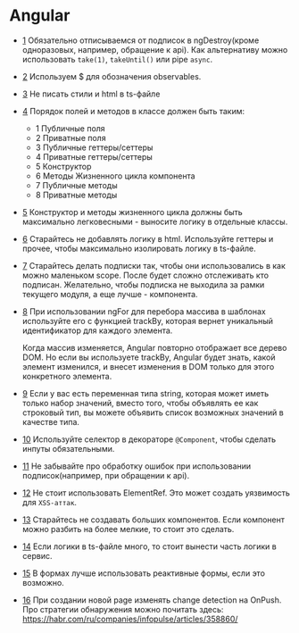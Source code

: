 # Angular

- [1](#1) Обязательно отписываемся от подписок в ngDestroy(кроме одноразовых, например, обращение к api). Как
  альтернативу можно использовать `take(1)`, `takeUntil()` или pipe `async`.
- [2](#2) Используем $ для обозначения observables.
- [3](#3) Не писать стили и html в ts-файле
- [4](#4) Порядок полей и методов в классе должен быть таким:
    - 1 Публичные поля
    - 2 Приватные поля
    - 3 Публичные геттеры/сеттеры
    - 4 Приватные геттеры/сеттеры
    - 5 Конструктор
    - 6 Методы Жизненного цикла компонента
    - 7 Публичные методы
    - 8 Приватные методы
- [5](#5) Конструктор и методы жизненного цикла должны быть максимально легковесными - выносите логику в отдельные
  классы.
- [6](#6) Старайтесь не добавлять логику в html. Используйте геттеры и прочее, чтобы максимально изолировать логику в
  ts-файле.
- [7](#7) Старайтесь делать подписки так, чтобы они использовались в как можно маленьком scope. После будет сложно
  отслеживать кто подписан. Желательно, чтобы подписка не выходила за рамки текущего модуля, а еще лучше - компонента.
- [8](#8) При использовании ngFor для перебора массива в шаблонах используйте его с функцией trackBy, которая вернет
  уникальный идентификатор для каждого элемента.

  Когда массив изменяется, Angular повторно отображает все дерево DOM. Но если вы используете trackBy, Angular будет
  знать, какой элемент изменился, и внесет изменения в DOM только для этого конкретного элемента.
- [9](#9) Если у вас есть переменная типа string, которая может иметь только набор значений, вместо того, чтобы
  объявлять ее как строковый тип, вы можете объявить список возможных значений в качестве типа.
- [10](#10) Используйте селектор в декораторе `@Component`, чтобы сделать инпуты обязательными.
- [11](#11) Не забывайте про обработку ошибок при использовании подписок(например, при обращении к api).
- [12](#12) Не стоит использовать ElementRef. Это может создать уязвимость для `XSS-аттак`.
- [13](#13) Старайтесь не создавать больших компонентов. Если компонент можно разбить на более мелкие, то стоит это
  сделать.
- [14](#14) Если логики в ts-файле много, то стоит вынести часть логики в сервис.
- [15](#15) В формах лучше использовать реактивные формы, если это возможно.
- [16](#16) При создании новой page изменять change detection на OnPush. Про стратегии обнаружения можно почитать
  здесь: https://habr.com/ru/companies/infopulse/articles/358860/
